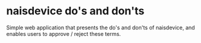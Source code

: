 # naisdevice do's and don'ts

Simple web application that presents the do's and don'ts of naisdevice, and enables users to approve / reject these terms.
